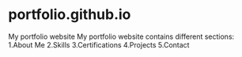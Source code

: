 # portfolio.github.io
My portfolio website 
My portfolio website contains different sections:
  1.About Me
  2.Skills
  3.Certifications
  4.Projects
  5.Contact
